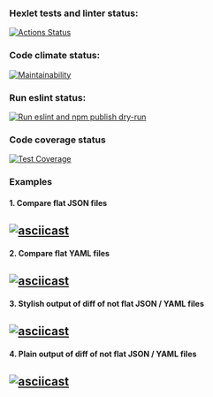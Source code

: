 ### Hexlet tests and linter status:
[![Actions Status](https://github.com/sergunya/frontend-project-lvl2/workflows/hexlet-check/badge.svg)](https://github.com/sergunya/frontend-project-lvl2/actions)

### Code climate status:
[![Maintainability](https://api.codeclimate.com/v1/badges/392f4880f1e8a26e3ae3/maintainability)](https://codeclimate.com/github/sergunya/frontend-project-lvl2/maintainability)

### Run eslint status:
[![Run eslint and npm publish dry-run](https://github.com/sergunya/frontend-project-lvl2/actions/workflows/eslint_npm_dry_run.yml/badge.svg)](https://github.com/sergunya/frontend-project-lvl2/actions/workflows/eslint_npm_dry_run.yml)

### Code coverage status
[![Test Coverage](https://api.codeclimate.com/v1/badges/392f4880f1e8a26e3ae3/test_coverage)](https://codeclimate.com/github/sergunya/frontend-project-lvl2/test_coverage)

### Examples
#### 1. Compare flat JSON files
[![asciicast](https://asciinema.org/a/470707.svg)](https://asciinema.org/a/470707)
----

#### 2. Compare flat YAML files
[![asciicast](https://asciinema.org/a/471203.svg)](https://asciinema.org/a/471203)
----

#### 3. Stylish output of diff of not flat JSON / YAML files
[![asciicast](https://asciinema.org/a/472620.svg)](https://asciinema.org/a/472620)
----

#### 4. Plain output of diff of not flat JSON / YAML files
[![asciicast](https://asciinema.org/a/472991.svg)](https://asciinema.org/a/472991)
----